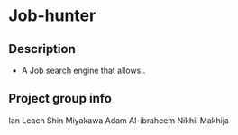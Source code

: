# Job-hunter

## Description

- A Job search engine that allows .

## Project group info

Ian Leach
Shin Miyakawa
Adam Al-ibraheem
Nikhil Makhija
